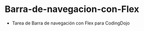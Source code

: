 # Barra-de-navegacion-con-Flex

<ul><li>Tarea de Barra de navegación con Flex para CodingDojo</li></ul>
